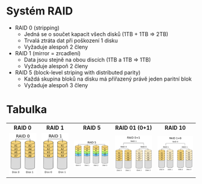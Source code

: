 # Systém RAID
* RAID 0 (stripping)
  * Jedná se o součet kapacit všech disků (1TB + 1TB => 2TB)
  * Trvalá ztráta dat při poškození 1 disku
  * Vyžaduje alespoň 2 členy
* RAID 1 (mirror = zrcadlení)
  * Data jsou stejně na obou discích (1TB a 1TB => 1TB) 
  * Vyžaduje alespoň 2 členy
* RAID 5 (block-level striping with distributed parity)
  * Každá skupina bloků na disku má přiřazený právě jeden paritní blok
  * Vyžaduje alespoň 3 členy
# Tabulka
<table>
 <tr>
  <th>RAID 0</th>
  <th>RAID 1</th>
  <th>RAID 5</th>
  <th>RAID 01 (0+1)</th>
  <th>RAID 10</th>
 </tr>
 <tr>
  <td align="center"><a target="_blank" rel="noopener noreferrer" href="https://github.com/Riyufuchi/OtazkyIKT/blob/master/Assests/Pictures/IKT/RAID0.png"><img        src="https://github.com/Riyufuchi/OtazkyIKT/blob/master/Assests/Pictures/IKT/RAID0.png" alt="image" style="max-width:100%;"></a></td>
  <td align="center"><a target="_blank" rel="noopener noreferrer" href="https://github.com/Riyufuchi/OtazkyIKT/blob/master/Assests/Pictures/IKT/RAID1.png"><img  src="https://github.com/Riyufuchi/OtazkyIKT/blob/master/Assests/Pictures/IKT/RAID1.png" alt="image" style="max-width:100%;"></a></td>
  <td align="center"><a target="_blank" rel="noopener noreferrer" href="https://github.com/Riyufuchi/OtazkyIKT/blob/master/Assests/Pictures/IKT/RAID5.png"><img  src="https://github.com/Riyufuchi/OtazkyIKT/blob/master/Assests/Pictures/IKT/RAID5.png" alt="image" style="max-width:100%;"></a></td>
  <td align="center"><a target="_blank" rel="noopener noreferrer" href="https://github.com/Riyufuchi/OtazkyIKT/blob/master/Assests/Pictures/IKT/RAID01.png"><img    src="https://github.com/Riyufuchi/OtazkyIKT/blob/master/Assests/Pictures/IKT/RAID01.png" alt="image" style="max-width:100%;"></a></td>
  <td align="center"><a target="_blank" rel="noopener noreferrer" href="https://github.com/Riyufuchi/OtazkyIKT/blob/master/Assests/Pictures/IKT/RAID10.png"><img  src="https://github.com/Riyufuchi/OtazkyIKT/blob/master/Assests/Pictures/IKT/RAID10.png" alt="image" style="max-width:100%;"></a></td>
 </tr>
</table>
